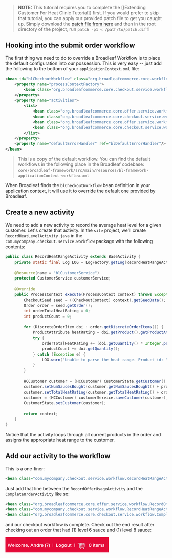 > **NOTE:** This tutorial requires you to complete the [[Extending Customer For Heat Clinic Tutorial]] first. If you would prefer to skip that tutorial, you can apply our provided patch file to get you caught up. Simply download the [patch file from here](gettingStarted/Patch-Extending-Customer-Tutorial.diff) and then in the root directory of the project, run `patch -p1 < /path/to/patch.diff`!

## Hooking into the submit order workflow

The first thing we need to do to override a Broadleaf Workflow is to place the default configuration into our possession. This is very easy -- just add the following to the bottom of  your `applicationContext.xml` file:

```xml
<bean id="blCheckoutWorkflow" class="org.broadleafcommerce.core.workflow.SequenceProcessor">
    <property name="processContextFactory">
        <bean class="org.broadleafcommerce.core.checkout.service.workflow.CheckoutProcessContextFactory"/>
    </property>
    <property name="activities">
        <list>
            <bean class="org.broadleafcommerce.core.offer.service.workflow.VerifyCustomerMaxOfferUsesActivity"/>
            <bean class="org.broadleafcommerce.core.checkout.service.workflow.PaymentServiceActivity"/>
            <bean class="org.broadleafcommerce.core.offer.service.workflow.RecordOfferUsageActivity"/>
            <bean class="org.broadleafcommerce.core.checkout.service.workflow.CompleteOrderActivity"/>
        </list>
    </property>
    <property name="defaultErrorHandler" ref="blDefaultErrorHandler"/>
</bean>
```

> This is a copy of the default workflow. You can find the default workflows in the following place in the Broadleaf codebase: `core/broadleaf-framework/src/main/resources/bl-framework-applicationContext-workflow.xml`

When Broadleaf finds the `blCheckoutWorkflow` bean definition in your application context, it will use it to override the default one provided by Broadleaf.

## Create a new activity

We need to add a new activity to record the average heat level for a given customer. Let's create that activity. In the `site` project, we'll create `RecordHeatLevelActivity.java` in the `com.mycompany.checkout.service.workflow` package with the following contents:

```java
public class RecordHeatRangeActivity extends BaseActivity {
    private static final Log LOG = LogFactory.getLog(RecordHeatRangeActivity.class);
    
    @Resource(name = "blCustomerService")
    protected CustomerService customerService;

    @Override
    public ProcessContext execute(ProcessContext context) throws Exception {
        CheckoutSeed seed = ((CheckoutContext) context).getSeedData();
        Order order = seed.getOrder();
        int orderTotalHeatRating = 0;
        int productCount = 0;
        
        for (DiscreteOrderItem doi : order.getDiscreteOrderItems()) {
            ProductAttribute heatRating = doi.getProduct().getProductAttributeByName("heatRange");
            try {
                orderTotalHeatRating += (doi.getQuantity() * Integer.parseInt(heatRating.getValue()));
                productCount += doi.getQuantity();
            } catch (Exception e) {
                LOG.warn("Unable to parse the heat range. Product id: " + doi.getProduct().getId());
            }
        }
        
        HCCustomer customer = (HCCustomer) CustomerState.getCustomer();
        customer.setNumSaucesBought(customer.getNumSaucesBought() + productCount);
        customer.setTotalHeatRating(customer.getTotalHeatRating() + orderTotalHeatRating);
        customer = (HCCustomer) customerService.saveCustomer(customer);
        CustomerState.setCustomer(customer);
        
        return context;
    }
}
```

Notice that the activity loops through all current products in the order and assigns the appropriate heat range to the customer.

## Add our activity to the workflow

This is a one-liner:

```xml
<bean class="com.mycompany.checkout.service.workflow.RecordHeatRangeActivity"/>
```

Just add that line between the `RecordOfferUsageActivity` and the `CompleteOrderActivity` like so:

```xml
<bean class="org.broadleafcommerce.core.offer.service.workflow.RecordOfferUsageActivity"/>
<bean class="com.mycompany.checkout.service.workflow.RecordHeatRangeActivity"/>
<bean class="org.broadleafcommerce.core.checkout.service.workflow.CompleteOrderActivity"/>
```

and our checkout workflow is complete. Check out the end result after checking out an order that had (1) level 6 sauce and (1) level 8 sauce:

![Averaged Heat Range](/images/submit-order-workflow-tutorial-1.png)




